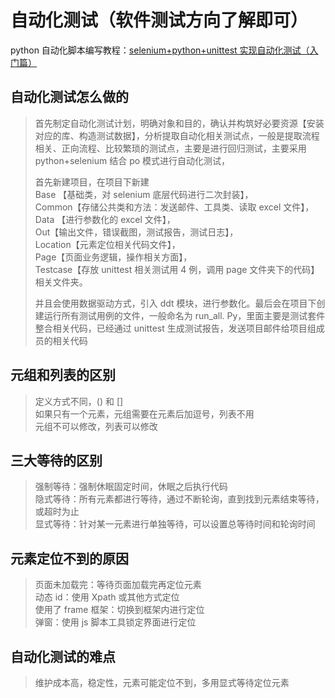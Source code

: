 # 自动化测试（软件测试方向了解即可）

python 自动化脚本编写教程：[selenium+python+unittest 实现自动化测试（入门篇）](https://blog.csdn.net/a836586387/article/details/88899936)

## 自动化测试怎么做的

> 首先制定自动化测试计划，明确对象和目的，确认并构筑好必要资源【安装对应的库、构造测试数据】，分析提取自动化相关测试点，一般是提取流程相关、正向流程、比较繁琐的测试点，主要是进行回归测试，主要采用 python+selenium 结合 po 模式进行自动化测试，
>
> 首先新建项目，在项目下新建  
> Base 【基础类，对 selenium 底层代码进行二次封装】，  
> Common【存储公共类和方法：发送邮件、工具类、读取 excel 文件】，  
> Data 【进行参数化的 excel 文件】，  
> Out【输出文件，错误截图，测试报告，测试日志】，  
> Location【元素定位相关代码文件】，  
> Page【页面业务逻辑，操作相关方面】，  
> Testcase【存放 unittest 相关测试用 4 例，调用 page 文件夹下的代码】  
> 相关文件夹。
>
> 并且会使用数据驱动方式，引入 ddt 模块，进行参数化。最后会在项目下创建运行所有测试用例的文件，一般命名为 run_all. Py，里面主要是测试套件整合相关代码，已经通过 unittest 生成测试报告，发送项目邮件给项目组成员的相关代码

## 元组和列表的区别

> 定义方式不同，() 和 []  
> 如果只有一个元素，元组需要在元素后加逗号，列表不用  
> 元组不可以修改，列表可以修改

## 三大等待的区别

> 强制等待：强制休眠固定时间，休眠之后执行代码  
> 隐式等待：所有元素都进行等待，通过不断轮询，直到找到元素结束等待，或超时为止  
> 显式等待：针对某一元素进行单独等待，可以设置总等待时间和轮询时间

## 元素定位不到的原因

> 页面未加载完：等待页面加载完再定位元素  
> 动态 id：使用 Xpath 或其他方式定位  
> 使用了 frame 框架：切换到框架内进行定位  
> 弹窗：使用 js 脚本工具锁定界面进行定位

## 自动化测试的难点

> 维护成本高，稳定性，元素可能定位不到，多用显式等待定位元素
